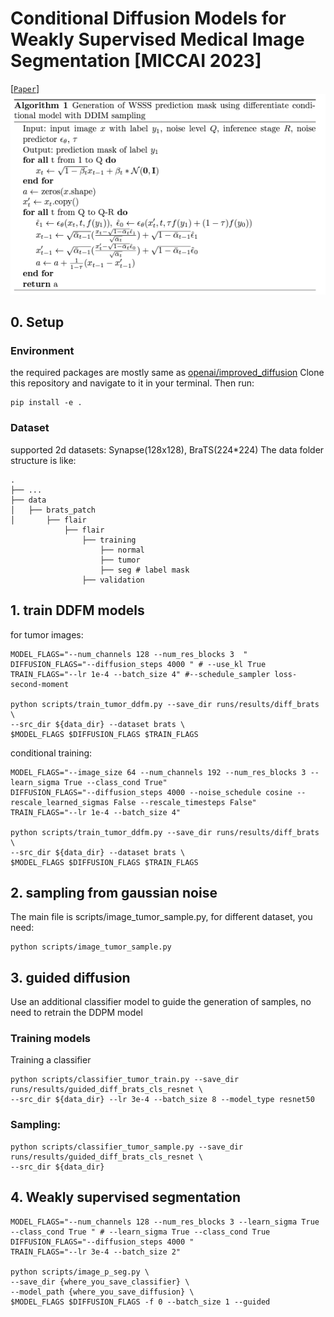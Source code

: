 # Conditional Diffusion Models for Weakly Supervised Medical Image Segmentation [MICCAI 2023]
[[`Paper`](https://arxiv.org/pdf/2306.03878.pdf)]
![](./pseudo_code.png)
## 0. Setup
### Environment
the required packages are mostly same as [openai/improved_diffusion](https://github.com/openai/improved-diffusion)
Clone this repository and navigate to it in your terminal. Then run:

```
pip install -e .
```
### Dataset
supported 2d datasets: Synapse(128x128), BraTS(224*224) 
The data folder structure is like:

    .
    ├── ...
    ├── data                    
    │   ├── brats_patch            
    │       ├── flair
                ├── flair
                    ├── training
                        ├── normal
                        ├── tumor 
                        ├── seg # label mask
                    ├── validation

## 1. train DDFM models
for tumor images:
```angular2html
MODEL_FLAGS="--num_channels 128 --num_res_blocks 3  "
DIFFUSION_FLAGS="--diffusion_steps 4000 " # --use_kl True
TRAIN_FLAGS="--lr 1e-4 --batch_size 4" #--schedule_sampler loss-second-moment

python scripts/train_tumor_ddfm.py --save_dir runs/results/diff_brats \
--src_dir ${data_dir} --dataset brats \
$MODEL_FLAGS $DIFFUSION_FLAGS $TRAIN_FLAGS
```

conditional training:
```angular2html
MODEL_FLAGS="--image_size 64 --num_channels 192 --num_res_blocks 3 --learn_sigma True --class_cond True"
DIFFUSION_FLAGS="--diffusion_steps 4000 --noise_schedule cosine --rescale_learned_sigmas False --rescale_timesteps False"
TRAIN_FLAGS="--lr 1e-4 --batch_size 4"

python scripts/train_tumor_ddfm.py --save_dir runs/results/diff_brats \
--src_dir ${data_dir} --dataset brats \
$MODEL_FLAGS $DIFFUSION_FLAGS $TRAIN_FLAGS
```
 
## 2. sampling from gaussian noise
The main file is scripts/image_tumor_sample.py, for different dataset, you need:
```angular2html
python scripts/image_tumor_sample.py
```

## 3. guided diffusion
Use an additional classifier model to guide the generation of samples, no need to retrain the DDPM model
### Training models

Training a classifier
```
python scripts/classifier_tumor_train.py --save_dir runs/results/guided_diff_brats_cls_resnet \
--src_dir ${data_dir} --lr 3e-4 --batch_size 8 --model_type resnet50
```

### Sampling:
```angular2html
python scripts/classifier_tumor_sample.py --save_dir runs/results/guided_diff_brats_cls_resnet \
--src_dir ${data_dir}
```

## 4. Weakly supervised segmentation
```angular2html
MODEL_FLAGS="--num_channels 128 --num_res_blocks 3 --learn_sigma True --class_cond True " # --learn_sigma True --class_cond True
DIFFUSION_FLAGS="--diffusion_steps 4000 "
TRAIN_FLAGS="--lr 3e-4 --batch_size 2"

python scripts/image_p_seg.py \
--save_dir {where_you_save_classifier} \
--model_path {where_you_save_diffusion} \
$MODEL_FLAGS $DIFFUSION_FLAGS -f 0 --batch_size 1 --guided
```






